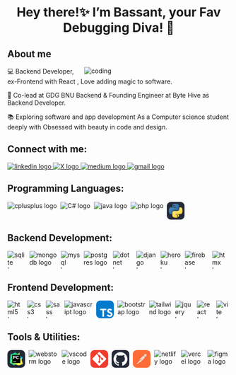 <h1 align="center">Hey there!✨ I’m Bassant, your Fav Debugging Diva! 🎀</h1>

<h2>About me</h2>
<img align="right" alt="coding" width="330" src="https://media.giphy.com/media/3oKIPnAiaMCws8nOsE/giphy.gif">

💻 Backend Developer, ex-Frontend with React , Love adding magic to software. 

🌟 Co-lead at GDG BNU Backend & Founding Engineer at Byte Hive as Backend Developer. 

📚 Exploring software and app development As a Computer science student deeply with Obsessed with beauty in code and design. 

<h2 align="left">Connect with me:</h2>
<p align="left">
  <a href="https://www.linkedin.com/in/bassant-hossam-5a4177264/" target="blank">
    <img src="https://img.shields.io/badge/LinkedIn-%230077B5.svg?logo=linkedin&logoColor=white"  width="8%" alt="linkedin logo" />
  </a>
    <a href="https://x.com/bassanthss?s=21" target="blank">
 <img src="https://img.shields.io/badge/X-12100E?logo=X&logoColor=white" alt="X logo" width="5%"/>
  </a>
   <a href="https://medium.com/@bassant.hos04" target="blank">
    <img src="https://img.shields.io/badge/Medium-12100E?logo=medium&logoColor=white" alt="medium logo" width="10%"/>
  </a>
     <a href="mailto:bassant.hos04@gmail.com" target="blank">
    <img src="https://img.shields.io/badge/gmail-12100E?logo=gmail&logoColor=white" alt="gmail logo" width="8.5%"/>
  </a>
</p>
<h2 align="left">
    Programming Languages:
</h2>


<div align="left" style="display: flex; gap: .5rem">
  
  <img src="https://skillicons.dev/icons?i=cpp" height="40" alt="cplusplus logo"  />
  <img src="https://skillicons.dev/icons?i=cs" height="40" alt="C# logo"  />
  <img src="https://skillicons.dev/icons?i=java" height="40" alt="java logo"  />
  <img src="https://skillicons.dev/icons?i=php" height="40" alt="php logo"  />
  <img src="https://raw.githubusercontent.com/tandpfun/skill-icons/main/icons/Python-Dark.svg" height="40" alt="python logo"  />
</div>
<h2 align="left">
    Backend Development:
</h2>

<div align="left" style="display: flex; gap: .5rem">
    <img src="https://skillicons.dev/icons?i=sqlite" height="40" alt="sqlite logo"  />
  <img src="https://skillicons.dev/icons?i=mongodb" height="40" alt="mongodb logo"  />
  <img src="https://skillicons.dev/icons?i=mysql" height="40" alt="mysql logo"  />
  <img src="https://skillicons.dev/icons?i=postgres" height="40" alt="postgres logo"  />
    <img src="https://skillicons.dev/icons?i=dotnet" height="40" alt="dotnet logo"  />
  <img src="https://skillicons.dev/icons?i=django" height="40" alt="django logo"  />
      <img src="https://skillicons.dev/icons?i=heroku" height="40" alt="heroku logo"  />
  <img src="https://skillicons.dev/icons?i=firebase" height="40" alt="firebase logo"  />
    <img src="https://skillicons.dev/icons?i=htmx" height="40" alt="htmx logo"  />
</div> 
<h2 align="left">
    Frontend Development:
</h2>

<div align="left" style="display: flex; gap: .5rem">
  <img src="https://skillicons.dev/icons?i=html" height="40" alt="html5 logo"  />
  <img src="https://skillicons.dev/icons?i=css" height="40" alt="css3 logo"  />
    <img src="https://cdn.jsdelivr.net/gh/devicons/devicon/icons/sass/sass-original.svg" height="40" alt="sass logo"  />
  <img src="https://skillicons.dev/icons?i=js" height="40" alt="javascript logo"  />
  <img src="https://raw.githubusercontent.com/tandpfun/skill-icons/main/icons/TypeScript.svg" height="40" alt="ts logo"  />
  <img src="https://skillicons.dev/icons?i=bootstrap" height="40" alt="bootstrap logo"  />
    <img src="https://skillicons.dev/icons?i=tailwind" height="40" alt="tailwind logo"  />
    <img src="https://skillicons.dev/icons?i=jquery" height="40" alt="jquery logo"  />
  <img src="https://skillicons.dev/icons?i=react" height="40" alt="react logo"  />
  <img src="https://skillicons.dev/icons?i=vite" height="40" alt="vite logo"  />
</div>

<h2 align="left">
    Tools & Utilities:
</h2>

<div align="left" style="display: flex; gap: .5rem">
  <img src="https://raw.githubusercontent.com/tandpfun/skill-icons/main/icons/PyCharm-Dark.svg" height="40" alt="jetbrains logo"  />
    <img src="https://skillicons.dev/icons?i=vscode" height="40" alt="webstorm logo"  />
    <img src="https://skillicons.dev/icons?i=webstorm" height="40" alt="vscode logo"  />
  <img src="https://raw.githubusercontent.com/tandpfun/skill-icons/main/icons/Git.svg" height="40" alt="git logo"  />
  <img src="https://raw.githubusercontent.com/tandpfun/skill-icons/main/icons/Github-Dark.svg" height="40" alt="github logo"  />
  <img src="https://raw.githubusercontent.com/tandpfun/skill-icons/main/icons/Postman.svg" alt="postman" width="40" height="40"/>
      <img src="https://skillicons.dev/icons?i=netlify" height="40" alt="netlify logo"  />
   <img src="https://skillicons.dev/icons?i=vercel" height="40" alt="vercel logo"  />
  <img src="https://cdn.jsdelivr.net/gh/devicons/devicon/icons/figma/figma-original.svg" height="40" alt="figma logo"  />
</div>


